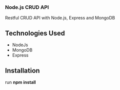 ### Node.js CRUD API
Restful CRUD API with Node.js, Express and MongoDB

## Technologies Used

 - NodeJs
 - MongoDB
 - Express 
 
## Installation
  run __npm install__